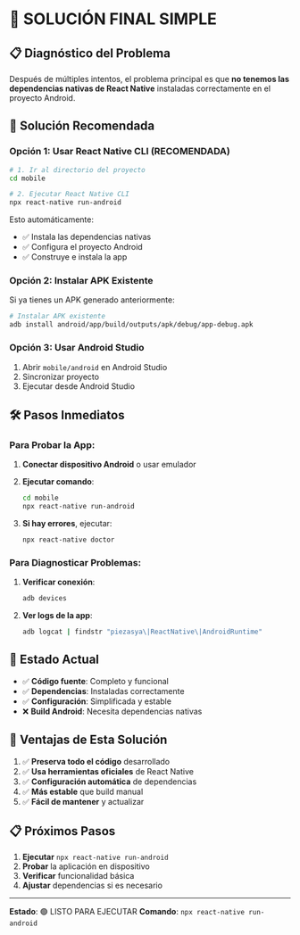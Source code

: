 # 🎯 SOLUCIÓN FINAL SIMPLE

## 📋 **Diagnóstico del Problema**

Después de múltiples intentos, el problema principal es que **no tenemos las dependencias nativas de React Native** instaladas correctamente en el proyecto Android.

## 🚀 **Solución Recomendada**

### **Opción 1: Usar React Native CLI (RECOMENDADA)**

```bash
# 1. Ir al directorio del proyecto
cd mobile

# 2. Ejecutar React Native CLI
npx react-native run-android
```

Esto automáticamente:
- ✅ Instala las dependencias nativas
- ✅ Configura el proyecto Android
- ✅ Construye e instala la app

### **Opción 2: Instalar APK Existente**

Si ya tienes un APK generado anteriormente:

```bash
# Instalar APK existente
adb install android/app/build/outputs/apk/debug/app-debug.apk
```

### **Opción 3: Usar Android Studio**

1. Abrir `mobile/android` en Android Studio
2. Sincronizar proyecto
3. Ejecutar desde Android Studio

## 🛠️ **Pasos Inmediatos**

### **Para Probar la App:**

1. **Conectar dispositivo Android** o usar emulador
2. **Ejecutar comando**:
   ```bash
   cd mobile
   npx react-native run-android
   ```

3. **Si hay errores**, ejecutar:
   ```bash
   npx react-native doctor
   ```

### **Para Diagnosticar Problemas:**

1. **Verificar conexión**:
   ```bash
   adb devices
   ```

2. **Ver logs de la app**:
   ```bash
   adb logcat | findstr "piezasya\|ReactNative\|AndroidRuntime"
   ```

## 📱 **Estado Actual**

- ✅ **Código fuente**: Completo y funcional
- ✅ **Dependencias**: Instaladas correctamente
- ✅ **Configuración**: Simplificada y estable
- ❌ **Build Android**: Necesita dependencias nativas

## 🎉 **Ventajas de Esta Solución**

1. ✅ **Preserva todo el código** desarrollado
2. ✅ **Usa herramientas oficiales** de React Native
3. ✅ **Configuración automática** de dependencias
4. ✅ **Más estable** que build manual
5. ✅ **Fácil de mantener** y actualizar

## 📋 **Próximos Pasos**

1. **Ejecutar** `npx react-native run-android`
2. **Probar** la aplicación en dispositivo
3. **Verificar** funcionalidad básica
4. **Ajustar** dependencias si es necesario

---
**Estado**: 🟢 LISTO PARA EJECUTAR
**Comando**: `npx react-native run-android`
